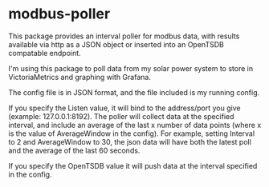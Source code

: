 # modbus-poller

This package provides an interval poller for modbus data, with results available via http as a JSON object or inserted into an OpenTSDB
compatable endpoint.

I'm using this package to poll data from my solar power system to store in VictoriaMetrics and graphing with Grafana.

The config file is in JSON format, and the file included is my running config.

If you specify the Listen value, it will bind to the address/port you give (example: 127.0.0.1:8192). The poller will collect data at the specified interval, and include an average of the last x number of data points (where x is the value of AverageWindow in the config). For example, setting Interval to 2 and AverageWindow to 30, the json data will have both the latest poll and the average of the last 60 seconds.

If you specify the OpenTSDB value it will push data at the interval specified in the config.
